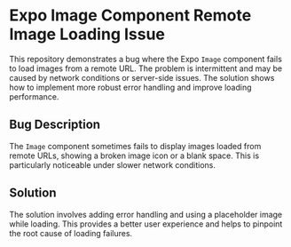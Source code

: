 # Expo Image Component Remote Image Loading Issue

This repository demonstrates a bug where the Expo `Image` component fails to load images from a remote URL. The problem is intermittent and may be caused by network conditions or server-side issues.  The solution shows how to implement more robust error handling and improve loading performance.

## Bug Description
The `Image` component sometimes fails to display images loaded from remote URLs, showing a broken image icon or a blank space. This is particularly noticeable under slower network conditions. 

## Solution
The solution involves adding error handling and using a placeholder image while loading. This provides a better user experience and helps to pinpoint the root cause of loading failures. 